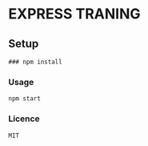 # EXPRESS TRANING

##  Setup
```
### npm install
```
### Usage
```
npm start
```
### Licence
```
MIT
```

